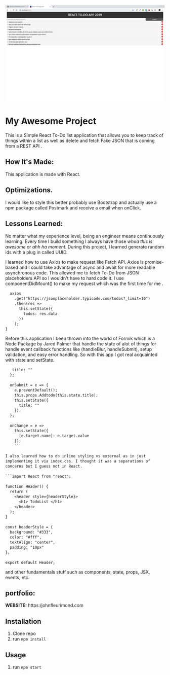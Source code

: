 ![ReactToDO](public/ReactToDO.png)



# My Awesome Project
This is a Simple React To-Do list application that allows you to keep track of things within a list as well as delete and fetch Fake JSON that is coming from a REST API .

## How It's Made:
This application is made with React.

## Optimizations.
I would like to style this better probably use Bootstrap and actually use a npm package called Postmark and receive a email when onClick.


## Lessons Learned:

No matter what my experience level, being an engineer means continuously learning. Every time I build something I always have those *whoa this is awesome* or *ahh ha moment*. During this project, I learned generate random ids with a plug in called UUID.

I learned how to use Axios to make request like Fetch API. Axios is promise-based and I could take advantage of async and await for more readable asynchronous code. This allowed me to fetch To-Do from JSON placeholders API so I wouldn't have to hard code it. I use componentDidMount() to make my request which was the first time for me .
```componentDidMount() {
  axios
    .get("https://jsonplaceholder.typicode.com/todos?_limit=10")
    .then(res =>
      this.setState({
        todos: res.data
      })
    );
}
```
Before this application I been thrown into the world of Formik which is a Node Package by Jared Palmer that handle the state of alot of things for handle event callback functions like (handleBlur, handleSubmit), setup validation, and easy error handling. So with this app I got real acquainted with state and setState.

```state = {
   title: ""
  };

  onSubmit = e => {
    e.preventDefault();
    this.props.Addtodo(this.state.title);
    this.setState({
      title: ""
    });
  };

  onChange = e =>
    this.setState({
      [e.target.name]: e.target.value
    });
    ```

I also learned how to do inline styling vs external as in just implementing it via index.css. I thought it was a separations of concerns but I guess not in React.

```import React from "react";

function Header() {
  return (
    <header style={headerStyle}>
      <h1> TodoList </h1>
    </header>
  );
}

const headerStyle = {
  background: "#333",
  color: "#fff",
  textAlign: "center",
  padding: "10px"
};

export default Header;
```
 and other fundamentals stuff such as components, state, props, JSX, events, etc.


## portfolio:

**WEBSITE:** https:/johnfleurimond.com

## Installation

1. Clone repo
2. run `npm install`

## Usage

1. run `npm start`

